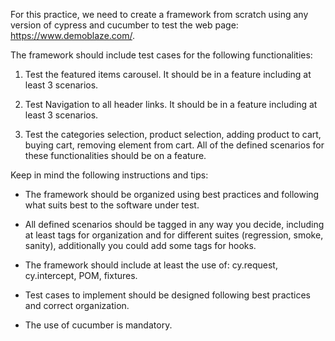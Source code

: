 For this practice, we need to create a framework from scratch using any version of cypress and cucumber to test the web page: https://www.demoblaze.com/. 

The framework should include test cases for the following functionalities:

1. Test the featured items carousel. It should be in a feature including at least 3 scenarios.


2. Test Navigation to all header links. It should be in a feature including at least 3 scenarios.


3. Test the categories selection, product selection, adding product to cart, buying cart, removing element from cart. All of the defined scenarios for these functionalities should be on a feature.

 Keep in mind the following instructions and tips:

- The framework should be organized using best practices and following what suits best to the software under test. 

- All defined scenarios should be tagged in any way you decide, including at least tags for organization and for different suites (regression, smoke, sanity), additionally you could add some tags for hooks.

- The framework should include at least the use of: cy.request, cy.intercept, POM, fixtures.

- Test cases to implement should be designed following best practices and correct organization.

- The use of cucumber is mandatory.
